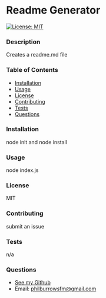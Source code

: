 # Readme Generator

[![License: MIT](https://img.shields.io/badge/License-MIT-yellow.svg)](https://opensource.org/licenses/MIT)

### Description
Creates a readme.md file

### Table of Contents
- [Installation](#installation)
- [Usage](#usage)
- [License](#license)
- [Contributing](#contributing)
- [Tests](#tests)
- [Questions](#questions)

### Installation
node init and node install

### Usage
node index.js

### License
MIT

### Contributing
submit an issue

### Tests
n/a

### Questions
- [See my Github](https://www.github.com/philmanwithbeard)
- Email: philburrowsfm@gmail.com
